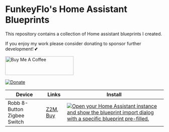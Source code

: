 # FunkeyFlo's Home Assistant Blueprints
This repository contains a collection of Home assistant blueprints I created.

If you enjoy my work please consider donating to sponsor further development! 💕

<a href="https://www.buymeacoffee.com/funkeyflo" target="_blank"><img src="https://cdn.buymeacoffee.com/buttons/v2/default-yellow.png" alt="Buy Me A Coffee" style="height: 60px !important;width: 217px !important;" ></a>

[![Donate](https://img.shields.io/badge/Donate-PayPal-green.svg)](https://www.paypal.com/donate/?hosted_button_id=VLDJUM2CMHMNG)

| Device | Links | Install |
| -- | -- | -- |
| Robb 8-Button Zigbee Switch | [Z2M](https://www.zigbee2mqtt.io/devices/ROB_200-007-0.html), [Buy](https://www.robbshop.nl/draadloze-zigbee-schakelaar-met-8-knoppen?sqr=Robb%20Smarrt%20Draadloze%20Schakelaar) | [![Open your Home Assistant instance and show the blueprint import dialog with a specific blueprint pre-filled.](https://my.home-assistant.io/badges/blueprint_import.svg)](https://my.home-assistant.io/redirect/blueprint_import/?blueprint_url=https%3A%2F%2Fgithub.com%2FFunkeyFlo%2Fha-blueprints%2Fblob%2Fmain%2Fautomations%2FROB_200-007-0.yaml) | 
